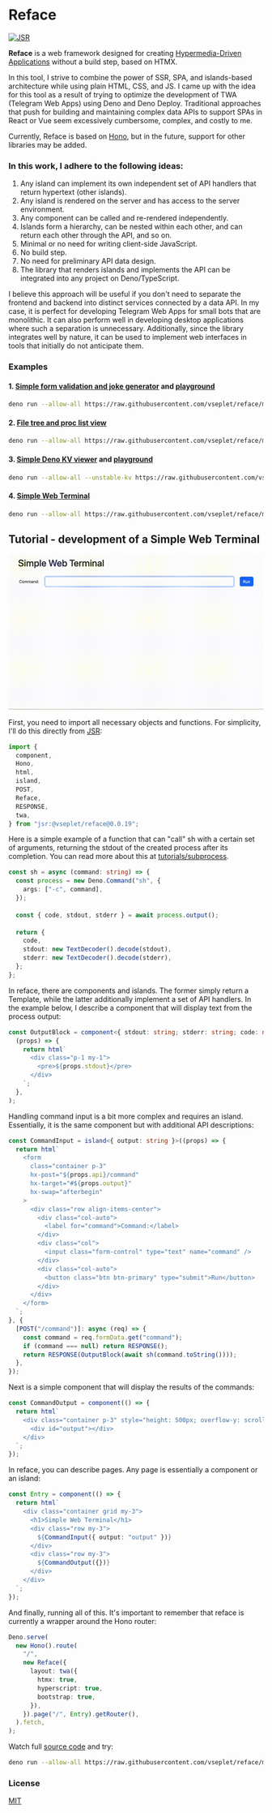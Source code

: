 # Reface

[![JSR](https://jsr.io/badges/@vseplet/reface)](https://jsr.io/@vseplet/reface)

**Reface** is a web framework designed for creating
[Hypermedia-Driven Applications](https://htmx.org/essays/hypermedia-driven-applications/)
without a build step, based on HTMX.

In this tool, I strive to combine the power of SSR, SPA, and islands-based
architecture while using plain HTML, CSS, and JS. I came up with the idea for
this tool as a result of trying to optimize the development of TWA (Telegram Web
Apps) using Deno and Deno Deploy. Traditional approaches that push for building
and maintaining complex data APIs to support SPAs in React or Vue seem
excessively cumbersome, complex, and costly to me.

Currently, Reface is based on [Hono](https://hono.dev/), but in the future,
support for other libraries may be added.

### In this work, I adhere to the following ideas:

1. Any island can implement its own independent set of API handlers that return
   hypertext (other islands).
2. Any island is rendered on the server and has access to the server
   environment.
3. Any component can be called and re-rendered independently.
4. Islands form a hierarchy, can be nested within each other, and can return
   each other through the API, and so on.
5. Minimal or no need for writing client-side JavaScript.
6. No build step.
7. No need for preliminary API data design.
8. The library that renders islands and implements the API can be integrated
   into any project on Deno/TypeScript.

I believe this approach will be useful if you don't need to separate the
frontend and backend into distinct services connected by a data API. In my case,
it is perfect for developing Telegram Web Apps for small bots that are
monolithic. It can also perform well in developing desktop applications where
such a separation is unnecessary. Additionally, since the library integrates
well by nature, it can be used to implement web interfaces in tools that
initially do not anticipate them.

### Examples

#### 1. [Simple form validation and joke generator](./examples/ex1.ts) and [playground](https://dash.deno.com/playground/react-sucks)

```sh
deno run --allow-all https://raw.githubusercontent.com/vseplet/reface/main/examples/ex1.ts
```

#### 2. [File tree and proc list view](./examples/ex2.ts)

```sh
deno run --allow-all https://raw.githubusercontent.com/vseplet/reface/main/examples/ex2.ts
```

#### 3. [Simple Deno KV viewer](./examples/ex3.ts) and [playground](https://dash.deno.com/playground/reface-kv-viewer)

```sh
deno run --allow-all --unstable-kv https://raw.githubusercontent.com/vseplet/reface/main/examples/ex3.ts
```

#### 4. [Simple Web Terminal](./examples/ex4.ts)

```sh
deno run --allow-all https://raw.githubusercontent.com/vseplet/reface/main/examples/ex4.ts
```

## Tutorial - development of a Simple Web Terminal

![img](/ex4.gif)

First, you need to import all necessary objects and functions. For simplicity,
I'll do this directly from [JSR](https://jsr.io/@vseplet/reface):

```ts
import {
  component,
  Hono,
  html,
  island,
  POST,
  Reface,
  RESPONSE,
  twa,
} from "jsr:@vseplet/reface@0.0.19";
```

Here is a simple example of a function that can "call" sh with a certain set of
arguments, returning the stdout of the created process after its completion. You
can read more about this at
[tutorials/subprocess](https://docs.deno.com/runtime/tutorials/subprocess/).

```ts
const sh = async (command: string) => {
  const process = new Deno.Command("sh", {
    args: ["-c", command],
  });

  const { code, stdout, stderr } = await process.output();

  return {
    code,
    stdout: new TextDecoder().decode(stdout),
    stderr: new TextDecoder().decode(stderr),
  };
};
```

In reface, there are components and islands. The former simply return a
Template, while the latter additionally implement a set of API handlers. In the
example below, I describe a component that will display text from the process
output:

```ts
const OutputBlock = component<{ stdout: string; stderr: string; code: number }>(
  (props) => {
    return html`
      <div class="p-1 my-1">
        <pre>${props.stdout}</pre>
      </div>
    `;
  },
);
```

Handling command input is a bit more complex and requires an island.
Essentially, it is the same component but with additional API descriptions:

```ts
const CommandInput = island<{ output: string }>((props) => {
  return html`
    <form
      class="container p-3"
      hx-post="${props.api}/command"
      hx-target="#${props.output}"
      hx-swap="afterbegin"
    >
      <div class="row align-items-center">
        <div class="col-auto">
          <label for="command">Command:</label>
        </div>
        <div class="col">
          <input class="form-control" type="text" name="command" />
        </div>
        <div class="col-auto">
          <button class="btn btn-primary" type="submit">Run</button>
        </div>
      </div>
    </form>
  `;
}, {
  [POST("/command")]: async (req) => {
    const command = req.formData.get("command");
    if (command === null) return RESPONSE();
    return RESPONSE(OutputBlock(await sh(command.toString())));
  },
});
```

Next is a simple component that will display the results of the commands:

```ts
const CommandOutput = component(() => {
  return html`
    <div class="container p-3" style="height: 500px; overflow-y: scroll">
      <div id="output"></div>
    </div>
  `;
});
```

In reface, you can describe pages. Any page is essentially a component or an
island:

```ts
const Entry = component(() => {
  return html`
    <div class="container grid my-3">
      <h1>Simple Web Terminal</h1>
      <div class="row my-3">
        ${CommandInput({ output: "output" })}
      </div>
      <div class="row my-3">
        ${CommandOutput({})}
      </div>
    </div>
  `;
});
```

And finally, running all of this. It's important to remember that reface is
currently a wrapper around the Hono router:

```ts
Deno.serve(
  new Hono().route(
    "/",
    new Reface({
      layout: twa({
        htmx: true,
        hyperscript: true,
        bootstrap: true,
      }),
    }).page("/", Entry).getRouter(),
  ).fetch,
);
```

Watch full [source code](./examples/ex4.ts) and try:

```sh
deno run --allow-all https://raw.githubusercontent.com/vseplet/reface/main/examples/ex4.ts
```

### License

[MIT](./LICENSE)
